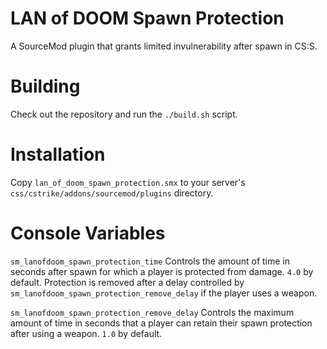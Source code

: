 # LAN of DOOM Spawn Protection
A SourceMod plugin that grants limited invulnerability after spawn in CS:S.

# Building
Check out the repository and run the ``./build.sh`` script.

# Installation
Copy ``lan_of_doom_spawn_protection.smx`` to your server's
``css/cstrike/addons/sourcemod/plugins`` directory.

# Console Variables

``sm_lanofdoom_spawn_protection_time`` Controls the amount of time in seconds
after spawn for which a player is protected from damage. ``4.0`` by default.
Protection is removed after a delay controlled by 
``sm_lanofdoom_spawn_protection_remove_delay`` if the player uses a weapon.

``sm_lanofdoom_spawn_protection_remove_delay`` Controls the maximum amount of
time in seconds that a player can retain their spawn protection after using a
weapon. ``1.0`` by  default.